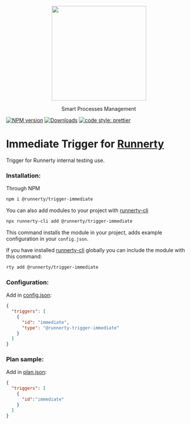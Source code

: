 <p align="center">
  <a href="http://runnerty.io">
    <img height="257" src="https://runnerty.io/assets/header/logo-stroked.png">
  </a>
  <p align="center">Smart Processes Management</p>
</p>

[![NPM version][npm-image]][npm-url] [![Downloads][downloads-image]][npm-url]
<a href="#badge">
  <img alt="code style: prettier" src="https://img.shields.io/badge/code_style-prettier-ff69b4.svg">
</a>

# Immediate Trigger for [Runnerty]
Trigger for Runnerty internal testing use.

### Installation:
Through NPM

```bash
npm i @runnerty/trigger-immediate
```

You can also add modules to your project with [runnerty-cli]

```bash
npx runnerty-cli add @runnerty/trigger-immediate
```

This command installs the module in your project, adds example configuration in your `config.json`.

If you have installed [runnerty-cli] globally you can include the module with this command:

```bash
rty add @runnerty/trigger-immediate
```
### Configuration:
Add in [config.json]:
```json
{
  "triggers": [
    {
      "id": "immediate",
      "type": "@runnerty-trigger-immediate"
    }
  ]
}
```

### Plan sample:
Add in [plan.json]:
```json
{
  "triggers": [
    {
      "id":"immediate"
    }
  ]
}
```


[Runnerty]: http://www.runnerty.io
[downloads-image]: https://img.shields.io/npm/dm/@runnerty/trigger-immediate.svg
[npm-url]: https://www.npmjs.com/package/@runnerty/trigger-immediate
[npm-image]: https://img.shields.io/npm/v/@runnerty/trigger-immediate.svg
[david-badge]: https://david-dm.org/runnerty/trigger-immediate.svg
[david-badge-url]: https://david-dm.org/runnerty/trigger-immediate
[config.json]: http://docs.runnerty.io/config/
[plan.json]: http://docs.runnerty.io/plan/
[runnerty-cli]: https://www.npmjs.com/package/runnerty-cli